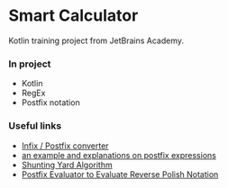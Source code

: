 # Smart Calculator

Kotlin training project from JetBrains Academy.

### In project
* Kotlin
* RegEx
* Postfix notation

### Useful links
* [Infix / Postfix converter](https://www.mathblog.dk/tools/infix-postfix-converter/)
* [an example and explanations on postfix expressions](https://github.com/ValeriyEmelyanov?tab=repositories)
* [Shunting Yard Algorithm](https://brilliant.org/wiki/shunting-yard-algorithm/)
* [Postfix Evaluator to Evaluate Reverse Polish Notation](https://www.free-online-calculator-use.com/postfix-evaluator.html#)

